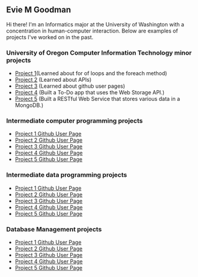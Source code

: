 ## Evie M Goodman

Hi there! I'm an Informatics major at the University of Washington with a concentration in human-computer interaction. Below are examples of projects I've worked on in the past.

### University of Oregon Computer Information Technology minor projects
- [Project 1](https://github.com/evelyngoodman/UO-CIT281-P1)(Learned about for of loops and the foreach method)
- [Project 2](https://github.com/evelyngoodman/UO-CIT281-P2) (Learned about APIs)
- [Project 3](https://github.com/evelyngoodman/UO-CIT281-P3) (Learned about github user pages)
- [Project 4](https://github.com/evelyngoodman/UO-CIT281-P4) (Built a To-Do app that uses the Web Storage API.)
- [Project 5](https://github.com/evelyngoodman/UO-CIT281-P5) (Built a RESTful Web Service that stores various data in a MongoDB.)


### Intermediate computer programming projects
- [Project 1 Github User Page](https://eviemgoodman.github.io/project-1/)
- [Project 2 Github User Page](https://eviemgoodman.github.io/project-2/)
- [Project 3 Github User Page](https://eviemgoodman.github.io/project-2/)
- [Project 4 Github User Page](https://eviemgoodman.github.io/project-2/)
- [Project 5 Github User Page](https://eviemgoodman.github.io/project-2/)

### Intermediate data programming projects
- [Project 1 Github User Page](https://eviemgoodman.github.io/project-1/)
- [Project 2 Github User Page](https://eviemgoodman.github.io/project-2/)
- [Project 3 Github User Page](https://eviemgoodman.github.io/project-2/)
- [Project 4 Github User Page](https://eviemgoodman.github.io/project-2/)
- [Project 5 Github User Page](https://eviemgoodman.github.io/project-2/)

### Database Management projects
- [Project 1 Github User Page](https://eviemgoodman.github.io/project-1/)
- [Project 2 Github User Page](https://eviemgoodman.github.io/project-2/)
- [Project 3 Github User Page](https://eviemgoodman.github.io/project-2/)
- [Project 4 Github User Page](https://eviemgoodman.github.io/project-2/)
- [Project 5 Github User Page](https://eviemgoodman.github.io/project-2/)
